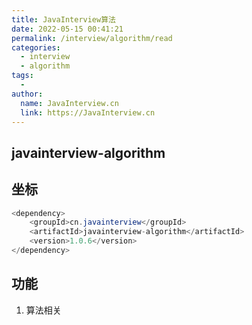 ```yaml
---
title: JavaInterview算法
date: 2022-05-15 00:41:21
permalink: /interview/algorithm/read
categories:
  - interview
  - algorithm
tags:
  - 
author: 
  name: JavaInterview.cn
  link: https://JavaInterview.cn
---
```


## javainterview-algorithm

## 坐标
```java
<dependency>
    <groupId>cn.javainterview</groupId>
    <artifactId>javainterview-algorithm</artifactId>
    <version>1.0.6</version>
</dependency>
```

## 功能
1. 算法相关
